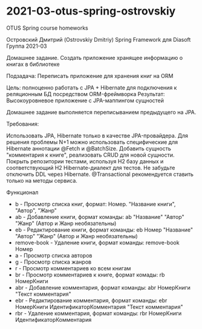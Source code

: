 # 2021-03-otus-spring-ostrovskiy
OTUS Spring course homeworks

Островский Дмитрий (Ostrovskiy Dmitriy)
Spring Framework для Diasoft
Группа 2021-03

Домашнее задание.
Создать приложение хранящее информацию о книгах в библиотеке

Подзадача: Переписать приложение для хранения книг на ORM

Цель: полноценно работать с JPA + Hibernate для подключения к реляционным БД посредством ORM-фреймворка Результат: Высокоуровневое приложение с JPA-маппингом сущностей

Домашнее задание выполняется переписыванием предыдущего на JPA.

Требования:

Использовать JPA, Hibernate только в качестве JPA-провайдера.
Для решения проблемы N+1 можно использовать специфические для Hibernate аннотации @Fetch и @BatchSize.
Добавить сущность "комментария к книге", реализовать CRUD для новой сущности.
Покрыть репозитории тестами, используя H2 базу данных и соответствующий H2 Hibernate-диалект для тестов.
Не забудьте отключить DDL через Hibernate.
@Transactional рекомендуется ставить только на методы сервиса.

Функционал

- b - Просмотр списка книг, формат: Номер. "Название книги", "Автор", "Жанр"
- ab - Добавление книги, формат команды: ab "Название" "Автор" "Жанр" (Автор и Жанр необязательны)
- eb - Редактирование книги, формат команды: eb Номер "Название" "Автор" "Жанр" (Автор и Жанр необязательны)
- remove-book - Удаление книги, формат команды: remove-book Номер
- a - Просмотр списка авторов
- g - Просмотр списка жанров
- r - Просмотр комментариев ко всем книгам
- br - Просмотр комментариев к книге, формат комады: rb НомерКниги  
- abr - Добавление комментария, формат команды: abr НомерКниги "Текст комментария"
- ebr - Редактирование комментария, формат команды: ebr НомерКниги ИдентификаторКомментария "Текст комментария"
- rbr - Удаление комментария, формат команды: rbr НомерКниги ИдентификаторКомментария